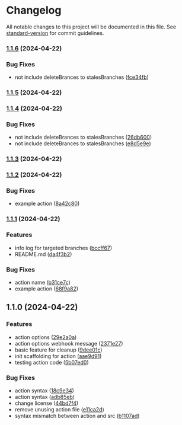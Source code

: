 # Changelog

All notable changes to this project will be documented in this file. See [standard-version](https://github.com/conventional-changelog/standard-version) for commit guidelines.

### [1.1.6](https://github.com/sichoi42/cleanup-stale-branch/compare/v1.1.5...v1.1.6) (2024-04-22)


### Bug Fixes

* not include deleteBrances to stalesBranches ([fce34fb](https://github.com/sichoi42/cleanup-stale-branch/commit/fce34fbf131db3fb992d69e0a1772a1081d00329))

### [1.1.5](https://github.com/sichoi42/cleanup-stale-branch/compare/v1.1.4...v1.1.5) (2024-04-22)

### [1.1.4](https://github.com/sichoi42/cleanup-stale-branch/compare/v1.1.3...v1.1.4) (2024-04-22)


### Bug Fixes

* not include deleteBrances to stalesBranches ([26db600](https://github.com/sichoi42/cleanup-stale-branch/commit/26db60046e214e838a23a421c209cc64ea2d4e79))
* not include deleteBrances to stalesBranches ([e8d5e9e](https://github.com/sichoi42/cleanup-stale-branch/commit/e8d5e9e01254e350b2935bb66cf87b5d6dc07b9f))

### [1.1.3](https://github.com/sichoi42/cleanup-stale-branch/compare/v1.1.2...v1.1.3) (2024-04-22)

### [1.1.2](https://github.com/sichoi42/cleanup-stale-branch/compare/v1.1.1...v1.1.2) (2024-04-22)


### Bug Fixes

* example action ([8a42c80](https://github.com/sichoi42/cleanup-stale-branch/commit/8a42c803ef3ff5b07f5e2b78477c26445eeb842b))

### [1.1.1](https://github.com/sichoi42/cleanup-stale-branch/compare/v1.1.0...v1.1.1) (2024-04-22)


### Features

* info log for targeted branches ([bccff67](https://github.com/sichoi42/cleanup-stale-branch/commit/bccff67319de4e073939bc90ee15f4cf85ce835f))
* README.md ([da4f3b2](https://github.com/sichoi42/cleanup-stale-branch/commit/da4f3b2340b0732485336b83bb6b46666bb9607c))


### Bug Fixes

* action name ([b31ce7c](https://github.com/sichoi42/cleanup-stale-branch/commit/b31ce7cabd3116d7afd9f5e65185cbc1230f050a))
* example action ([68f9a82](https://github.com/sichoi42/cleanup-stale-branch/commit/68f9a82a9ec002b77bfe9b854968e5afb1d3518b))

## 1.1.0 (2024-04-22)


### Features

* action options ([29e2a0a](https://github.com/sichoi42/cleanup-stale-branch/commit/29e2a0add33f6bca2cde31b5c3c2972d1af9c934))
* action options webhook message ([2371e27](https://github.com/sichoi42/cleanup-stale-branch/commit/2371e27d9dab57a41427437417026ca8b7e2f834))
* basic feature for cleanup ([9dee01c](https://github.com/sichoi42/cleanup-stale-branch/commit/9dee01c56f57b6f28297aab5c52cd82b21e26b6c))
* init scaffolding for action ([aae9d91](https://github.com/sichoi42/cleanup-stale-branch/commit/aae9d9135178a299cbfc110e9ea73e51efe71c5f))
* testing action code ([5b07ed0](https://github.com/sichoi42/cleanup-stale-branch/commit/5b07ed0c7fdd34c18ebc0c3ba225b3b22fda9424))


### Bug Fixes

* action syntax ([18c9e34](https://github.com/sichoi42/cleanup-stale-branch/commit/18c9e346cfa4c4e5702c4f0c2cf7da8a294701a6))
* action syntax ([adb85eb](https://github.com/sichoi42/cleanup-stale-branch/commit/adb85eb0b4974c8642812d1679a430f04ffdce54))
* change license ([44bd7f4](https://github.com/sichoi42/cleanup-stale-branch/commit/44bd7f44134027f52ec8cb0a8c452b245a91331f))
* remove unusing action file ([e11ca2d](https://github.com/sichoi42/cleanup-stale-branch/commit/e11ca2de369b80f437f5d25fd12c76023632013f))
* syntax mismatch between action and src ([b1107ad](https://github.com/sichoi42/cleanup-stale-branch/commit/b1107ada49e980956077dba8900f30170f6f449b))
